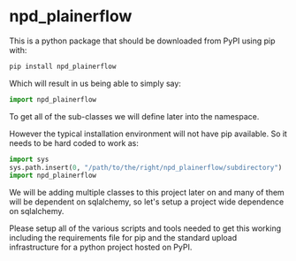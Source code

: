 # npd_plainerflow

This is a python package that should be downloaded from PyPI using pip with:

```bash
pip install npd_plainerflow
```

Which will result in us being able to simply say:

```python
import npd_plainerflow
```

To get all of the sub-classes we will define later into the namespace.

However the typical installation environment will not have pip available. So it needs to be hard coded to work as:

```python
import sys
sys.path.insert(0, "/path/to/the/right/npd_plainerflow/subdirectory")
import npd_plainerflow
```

We will be adding multiple classes to this project later on and many of them will be dependent on sqlalchemy, so let's setup a project wide dependence on sqlalchemy.

Please setup all of the various scripts and tools needed to get this working including the requirements file for pip and the standard upload infrastructure for a python project hosted on PyPI.
